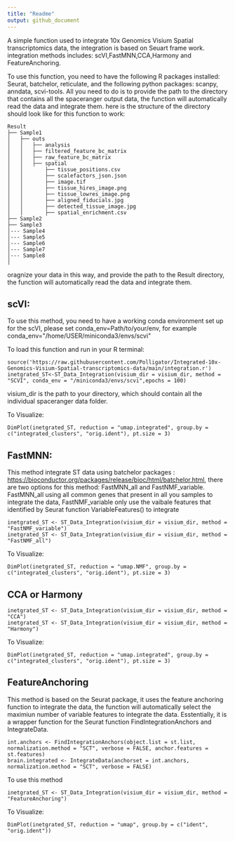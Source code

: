 ```yaml
---
title: "Readme"
output: github_document
---
```



A simple function used to integrate 10x Genomics Visium Spatial transcriptomics data, the integration is based on Seuart frame work.
integration methods includes: scVI,FastMNN,CCA,Harmony and FeatureAnchoring.

To use this function, you need to have the following R packages installed: Seurat, batchelor, reticulate, and the following python packages: scanpy, anndata, scvi-tools.
All you need to do is to provide the path to the directory that contains all the spaceranger output data, the function will automatically read the data and integrate them.
here is the structure of the directory should look like for this function to work:

```
Result
├── Sample1
│   ├── outs
│   │   ├── analysis
│   │   ├── filtered_feature_bc_matrix
│   │   ├── raw_feature_bc_matrix
│   │   ├── spatial
│   │       ├── tissue_positions.csv
│   │       ├── scalefactors_json.json
│   │       ├── image.tif
│   │       ├── tissue_hires_image.png
│   │       ├── tissue_lowres_image.png
│   │       ├── aligned_fiducials.jpg
│   │       ├── detected_tissue_image.jpg
│   │       ├── spatial_enrichment.csv
├── Sample2
├── Sample3
│--- Sample4
│--- Sample5
│--- Sample6
│--- Sample7
│--- Sample8
│
```
oragnize your data in this way, and provide the path to the Result directory, the function will automatically read the data and integrate them.


## scVI: 
To use this method, you need to have a working conda environment set up for the scVI, please set conda_env=Path/to/your/env, for example conda_env="/home/USER/miniconda3/envs/scvi"

To load this function and run in your R terminal:

```{r setup, include=FALSE}
source('https://raw.githubusercontent.com/Polligator/Integrated-10x-Genomics-Visium-Spatial-transcriptomics-data/main/integration.r')
inetgrated_ST<-ST_Data_Integration(visium_dir = visium_dir, method = "SCVI", conda_env = "/miniconda3/envs/scvi",epochs = 100) 
```
visium_dir is the path to your directory, which should contain all the individual spaceranger data folder.

To Visualize:
```{r setup, include=FALSE}
DimPlot(inetgrated_ST, reduction = "umap.integrated", group.by = c("integrated_clusters", "orig.ident"), pt.size = 3)
```

## FastMNN: 
This method integrate ST data using batchelor packages : https://bioconductor.org/packages/release/bioc/html/batchelor.html, there are two options for this method: FastMNN_all and FastNMF_variable. FastMNN_all using all common genes that present in all you samples to integrate the data, FastNMF_variable only use the vaibale features that identified by Seurat function VariableFeatures() to integrate

```{r setup, include=FALSE}
inetgrated_ST <- ST_Data_Integration(visium_dir = visium_dir, method = "FastNMF_variable")
inetgrated_ST <- ST_Data_Integration(visium_dir = visium_dir, method = "FastNMF_all")

```
To Visualize:
```{r setup, include=FALSE}
DimPlot(inetgrated_ST, reduction = "umap.NMF", group.by = c("integrated_clusters", "orig.ident"), pt.size = 3)

```


## CCA or Harmony

```{r setup, include=FALSE}
inetgrated_ST <- ST_Data_Integration(visium_dir = visium_dir, method = "CCA")
inetgrated_ST <- ST_Data_Integration(visium_dir = visium_dir, method = "Harmony")
``` 
To Visualize:
```{r setup, include=FALSE}
DimPlot(inetgrated_ST, reduction = "umap.integrated", group.by = c("integrated_clusters", "orig.ident"), pt.size = 3)
```

## FeatureAnchoring
This method is based on the Seurat package, it uses the feature anchoring function to integrate the data, the function will automatically select the maximiun number of variable features to integrate the data.
Esstentially, it is a wrapper function for the Seurat function FindIntegrationAnchors and IntegrateData.
```{r setup, include=FALSE}
int.anchors <- FindIntegrationAnchors(object.list = st.list, normalization.method = "SCT", verbose = FALSE, anchor.features = st.features)
brain.integrated <- IntegrateData(anchorset = int.anchors, normalization.method = "SCT", verbose = FALSE)
```
To use this method
```{r setup, include=FALSE}
inetgrated_ST <- ST_Data_Integration(visium_dir = visium_dir, method = "FeatureAnchoring")
```

To Visualize:
```{r setup, include=FALSE}
DimPlot(inetgrated_ST, reduction = "umap", group.by = c("ident", "orig.ident"))

```
